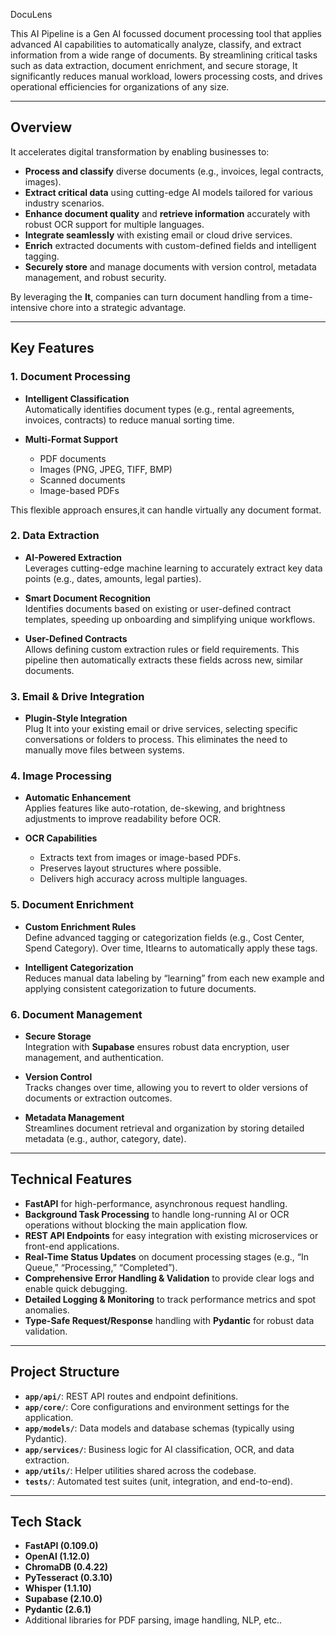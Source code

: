 DocuLens

This AI Pipeline  is a Gen AI focussed  document processing tool that applies advanced AI capabilities to automatically analyze, classify,
and extract information from a wide range of documents. By streamlining critical tasks such as data extraction, document enrichment, 
and secure storage, It significantly reduces manual workload, lowers processing costs, and 
drives operational efficiencies for organizations of any size.

---

## Overview

It accelerates digital transformation by enabling businesses to:
- **Process and classify** diverse documents (e.g., invoices, legal contracts, images).
- **Extract critical data** using cutting-edge AI models tailored for various industry scenarios.
- **Enhance document quality** and **retrieve information** accurately with robust OCR support for multiple languages.
- **Integrate seamlessly** with existing email or cloud drive services.
- **Enrich** extracted documents with custom-defined fields and intelligent tagging.
- **Securely store** and manage documents with version control, metadata management, and robust security.

By leveraging the **It**, companies can turn document handling from a time-intensive chore into a strategic advantage.

---

## Key Features

### 1. Document Processing
- **Intelligent Classification**  
  Automatically identifies document types (e.g., rental agreements, invoices, contracts) to reduce manual sorting time.

- **Multi-Format Support**  
  - PDF documents  
  - Images (PNG, JPEG, TIFF, BMP)  
  - Scanned documents  
  - Image-based PDFs  

This flexible approach ensures,it can handle virtually any document format.

### 2. Data Extraction
- **AI-Powered Extraction**  
  Leverages cutting-edge machine learning to accurately extract key data points (e.g., dates, amounts, legal parties).

- **Smart Document Recognition**  
  Identifies documents based on existing or user-defined contract templates, speeding up onboarding and simplifying unique workflows.

- **User-Defined Contracts**  
  Allows defining custom extraction rules or field requirements. This pipeline  then automatically extracts these fields across new, similar documents.

### 3. Email & Drive Integration
- **Plugin-Style Integration**  
  Plug It into your existing email or drive services, selecting specific conversations or folders to process. This eliminates the need to manually move files between systems.

### 4. Image Processing
- **Automatic Enhancement**  
  Applies features like auto-rotation, de-skewing, and brightness adjustments to improve readability before OCR.

- **OCR Capabilities**  
  - Extracts text from images or image-based PDFs.  
  - Preserves layout structures where possible.  
  - Delivers high accuracy across multiple languages.

### 5. Document Enrichment
- **Custom Enrichment Rules**  
  Define advanced tagging or categorization fields (e.g., Cost Center, Spend Category). Over time, Itlearns to automatically apply these tags.

- **Intelligent Categorization**  
  Reduces manual data labeling by “learning” from each new example and applying consistent categorization to future documents.

### 6. Document Management
- **Secure Storage**  
  Integration with **Supabase** ensures robust data encryption, user management, and authentication.

- **Version Control**  
  Tracks changes over time, allowing you to revert to older versions of documents or extraction outcomes.

- **Metadata Management**  
  Streamlines document retrieval and organization by storing detailed metadata (e.g., author, category, date).

---

## Technical Features

- **FastAPI** for high-performance, asynchronous request handling.
- **Background Task Processing** to handle long-running AI or OCR operations without blocking the main application flow.
- **REST API Endpoints** for easy integration with existing microservices or front-end applications.
- **Real-Time Status Updates** on document processing stages (e.g., “In Queue,” “Processing,” “Completed”).
- **Comprehensive Error Handling & Validation** to provide clear logs and enable quick debugging.
- **Detailed Logging & Monitoring** to track performance metrics and spot anomalies.
- **Type-Safe Request/Response** handling with **Pydantic** for robust data validation.

---

## Project Structure


- **`app/api/`**: REST API routes and endpoint definitions.  
- **`app/core/`**: Core configurations and environment settings for the application.  
- **`app/models/`**: Data models and database schemas (typically using Pydantic).  
- **`app/services/`**: Business logic for AI classification, OCR, and data extraction.  
- **`app/utils/`**: Helper utilities shared across the codebase.  
- **`tests/`**: Automated test suites (unit, integration, and end-to-end).

---

## Tech Stack

- **FastAPI (0.109.0)**
- **OpenAI (1.12.0)**
- **ChromaDB (0.4.22)**
- **PyTesseract (0.3.10)**
- **Whisper (1.1.10)**
- **Supabase (2.10.0)**
- **Pydantic (2.6.1)**
- Additional libraries for PDF parsing, image handling, NLP, etc..

